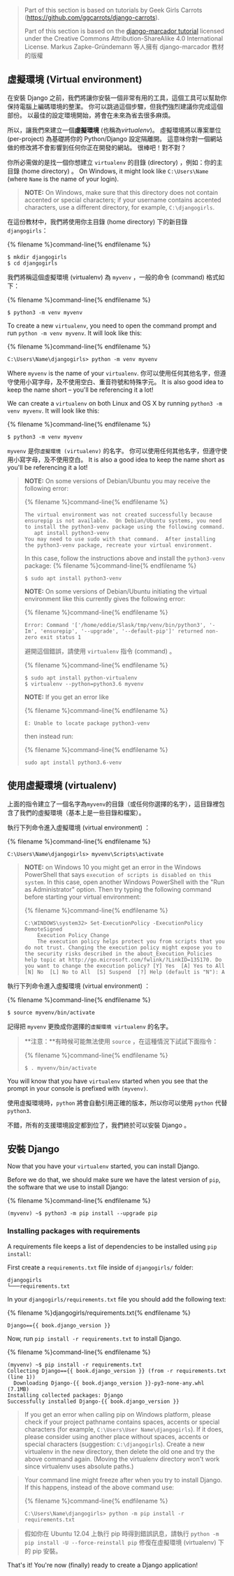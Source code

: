 > Part of this section is based on tutorials by Geek Girls Carrots (https://github.com/ggcarrots/django-carrots).
> 
> Part of this section is based on the [django-marcador tutorial](http://django-marcador.keimlink.de/) licensed under the Creative Commons Attribution-ShareAlike 4.0 International License. Markus Zapke-Gründemann 等人擁有 django-marcador 教材的版權

## 虛擬環境 (Virtual environment)

在安裝 Django 之前，我們將讓你安裝一個非常有用的工具，這個工具可以幫助你保持電腦上編碼環境的整潔。 你可以跳過這個步驟，但我們強烈建議你完成這個部份。 以最佳的設定環境開始，將會在未來為省去很多麻煩。

所以，讓我們來建立一個**虛擬環境** (也稱為*virtualenv*)。 虛擬環境將以專案單位 (per-project) 為基礎將你的 Python/Django 設定隔離開。 這意味你對一個網站做的修改將不會影響到任何你正在開發的網站。 很棒吧！對不對？

你所必需做的是找一個你想建立 `virtualenv` 的目錄 (directory) ，例如：你的主目錄 (home directory) 。 On Windows, it might look like `C:\Users\Name` (where `Name` is the name of your login).

> **NOTE:** On Windows, make sure that this directory does not contain accented or special characters; if your username contains accented characters, use a different directory, for example, `C:\djangogirls`.

在這份教材中，我們將使用你主目錄 (home directory) 下的新目錄 `djangogirls`：

{% filename %}command-line{% endfilename %}

    $ mkdir djangogirls
    $ cd djangogirls
    

我們將稱這個虛擬環境 (virtualenv) 為 `myvenv` ，一般的命令 (command) 格式如下：

{% filename %}command-line{% endfilename %}

    $ python3 -m venv myvenv
    

<!--sec data-title="Virtual environment: Windows" data-id="virtualenv_installation_windows"
data-collapse=true ces-->

To create a new `virtualenv`, you need to open the command prompt and run `python -m venv myvenv`. It will look like this:

{% filename %}command-line{% endfilename %}

    C:\Users\Name\djangogirls> python -m venv myvenv
    

Where `myvenv` is the name of your `virtualenv`. 你可以使用任何其他名字，但遵守使用小寫字母，及不使用空白、重音符號和特殊字元。 It is also good idea to keep the name short – you'll be referencing it a lot!

<!--endsec-->

<!--sec data-title="Virtual environment: Linux and OS X" data-id="virtualenv_installation_linuxosx"
data-collapse=true ces-->

We can create a `virtualenv` on both Linux and OS X by running `python3 -m venv myvenv`. It will look like this:

{% filename %}command-line{% endfilename %}

    $ python3 -m venv myvenv
    

`myvenv` 是你`虛擬環境 (virtualenv)` 的名字。 你可以使用任何其他名字，但遵守使用小寫字母，及不使用空白。 It is also a good idea to keep the name short as you'll be referencing it a lot!

> **NOTE:** On some versions of Debian/Ubuntu you may receive the following error:
> 
> {% filename %}command-line{% endfilename %}
> 
>     The virtual environment was not created successfully because ensurepip is not available.  On Debian/Ubuntu systems, you need to install the python3-venv package using the following command.
>        apt install python3-venv
>     You may need to use sudo with that command.  After installing the python3-venv package, recreate your virtual environment.
>     
> 
> In this case, follow the instructions above and install the `python3-venv` package: {% filename %}command-line{% endfilename %}
> 
>     $ sudo apt install python3-venv
>     
> 
> **NOTE:** On some versions of Debian/Ubuntu initiating the virtual environment like this currently gives the following error:
> 
> {% filename %}command-line{% endfilename %}
> 
>     Error: Command '['/home/eddie/Slask/tmp/venv/bin/python3', '-Im', 'ensurepip', '--upgrade', '--default-pip']' returned non-zero exit status 1
>     
> 
> 避開這個錯誤，請使用 `virtualenv` 指令 (command) 。
> 
> {% filename %}command-line{% endfilename %}
> 
>     $ sudo apt install python-virtualenv
>     $ virtualenv --python=python3.6 myvenv
>     
> 
> **NOTE:** If you get an error like
> 
> {% filename %}command-line{% endfilename %}
> 
>     E: Unable to locate package python3-venv
>     
> 
> then instead run:
> 
> {% filename %}command-line{% endfilename %}
> 
>     sudo apt install python3.6-venv
>     

<!--endsec-->

## 使用虛擬環境 (virtualenv)

上面的指令建立了一個名字為`myvenv`的目錄（或任何你選擇的名字），這目錄裡包含了我們的虛擬環境（基本上是一些目錄和檔案）。　

<!--sec data-title="Working with virtualenv: Windows" data-id="virtualenv_windows"
data-collapse=true ces-->

執行下列命令進入虛擬環境 (virtual environment) ：

{% filename %}command-line{% endfilename %}

    C:\Users\Name\djangogirls> myvenv\Scripts\activate
    

> **NOTE:** on Windows 10 you might get an error in the Windows PowerShell that says `execution of scripts is disabled on this system`. In this case, open another Windows PowerShell with the "Run as Administrator" option. Then try typing the following command before starting your virtual environment:
> 
> {% filename %}command-line{% endfilename %}
> 
>     C:\WINDOWS\system32> Set-ExecutionPolicy -ExecutionPolicy RemoteSigned
>         Execution Policy Change
>         The execution policy helps protect you from scripts that you do not trust. Changing the execution policy might expose you to the security risks described in the about_Execution_Policies help topic at http://go.microsoft.com/fwlink/?LinkID=135170. Do you want to change the execution policy? [Y] Yes  [A] Yes to All  [N] No  [L] No to All  [S] Suspend  [?] Help (default is "N"): A
>     

<!--endsec-->

<!--sec data-title="Working with virtualenv: Linux and OS X" data-id="virtualenv_linuxosx"
data-collapse=true ces-->

執行下列命令進入虛擬環境 (virtual environment) ：

{% filename %}command-line{% endfilename %}

    $ source myvenv/bin/activate
    

記得把 `myvenv` 更換成你選擇的`虛擬環境 virtualenv` 的名字。

> **注意：**有時候可能無法使用 `source` ，在這種情況下試試下面指令：
> 
> {% filename %}command-line{% endfilename %}
> 
>     $ . myvenv/bin/activate
>     

<!--endsec-->

You will know that you have `virtualenv` started when you see that the prompt in your console is prefixed with `(myvenv)`.

使用虛擬環境時，`python` 將會自動引用正確的版本，所以你可以使用 `python` 代替 `python3`.

不錯，所有的支援環境設定都到位了，我們終於可以安裝 Django 。

## 安裝 Django

Now that you have your `virtualenv` started, you can install Django.

Before we do that, we should make sure we have the latest version of `pip`, the software that we use to install Django:

{% filename %}command-line{% endfilename %}

    (myvenv) ~$ python3 -m pip install --upgrade pip
    

### Installing packages with requirements

A requirements file keeps a list of dependencies to be installed using `pip install`:

First create a `requirements.txt` file inside of `djangogirls/` folder:

    djangogirls
    └───requirements.txt
    

In your `djangogirls/requirements.txt` file you should add the following text:

{% filename %}djangogirls/requirements.txt{% endfilename %}

    Django=={{ book.django_version }}
    

Now, run `pip install -r requirements.txt` to install Django.

{% filename %}command-line{% endfilename %}

    (myvenv) ~$ pip install -r requirements.txt
    Collecting Django=={{ book.django_version }} (from -r requirements.txt (line 1))
      Downloading Django-{{ book.django_version }}-py3-none-any.whl (7.1MB)
    Installing collected packages: Django
    Successfully installed Django-{{ book.django_version }}
    

<!--sec data-title="Installing Django: Windows" data-id="django_err_windows"
data-collapse=true ces-->

> If you get an error when calling pip on Windows platform, please check if your project pathname contains spaces, accents or special characters (for example, `C:\Users\User Name\djangogirls`). If it does, please consider using another place without spaces, accents or special characters (suggestion: `C:\djangogirls`). Create a new virtualenv in the new directory, then delete the old one and try the above command again. (Moving the virtualenv directory won't work since virtualenv uses absolute paths.)

<!--endsec-->

<!--sec data-title="Installing Django: Windows 8 and Windows 10" data-id="django_err_windows8and10"
data-collapse=true ces-->

> Your command line might freeze after when you try to install Django. If this happens, instead of the above command use:
> 
> {% filename %}command-line{% endfilename %}
> 
>     C:\Users\Name\djangogirls> python -m pip install -r requirements.txt
>     

<!--endsec-->

<!--sec data-title="Installing Django: Linux" data-id="django_err_linux"
data-collapse=true ces-->

> 假如你在 Ubuntu 12.04 上執行 pip 時得到錯誤訊息，請執行 `python -m pip install -U --force-reinstall pip` 修復在虛擬環境 (virtualenv) 下的 pip 安裝。

<!--endsec-->

That's it! You're now (finally) ready to create a Django application!